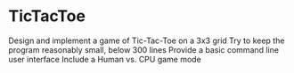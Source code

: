 # TicTacToe
Design and implement a game of Tic-Tac-Toe on a 3x3 grid
Try to keep the program reasonably small, below 300 lines
Provide a basic command line user interface
Include a Human vs. CPU game mode
